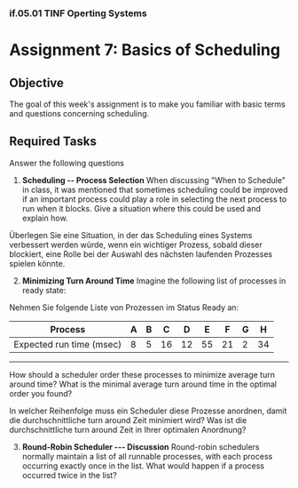 ### if.05.01 TINF Operting Systems

# Assignment 7: Basics of Scheduling
## Objective
The goal of this week's assignment is to make you familiar with basic terms and questions concerning scheduling.

## Required Tasks
Answer the following questions

1. **Scheduling -- Process Selection**
When discussing "When to Schedule" in class, it was mentioned that sometimes scheduling could be improved if an important process could play a role in selecting the next process to run when it blocks. Give a situation where this could be used and explain how.

Überlegen Sie eine Situation, in der das Scheduling eines Systems verbessert werden würde, wenn ein wichtiger Prozess, sobald dieser blockiert, eine Rolle bei der Auswahl des nächsten laufenden Prozesses spielen könnte.

2. **Minimizing Turn Around Time**
Imagine the following list of processes in ready state:

Nehmen Sie folgende Liste von Prozessen im Status Ready an:

| Process |A | B | C | D | E | F | G | H |
| --- | --- | --- | --- | --- | --- | --- | --- | --- |
Expected run time (msec) | 8 | 5 | 16 | 12 | 55 | 21 | 2 | 34
---

How should a scheduler order these processes to minimize average turn around time? What is the minimal average turn around time in the optimal order you found?

In welcher Reihenfolge muss ein Scheduler diese Prozesse anordnen, damit die durchschnittliche turn around Zeit minimiert wird? Was ist die durchschnittliche turn around Zeit in Ihrer optimalen Anordnung?

3. **Round-Robin Scheduler --- Discussion**
Round-robin schedulers normally maintain a list of all runnable processes, with each process occurring exactly once in the list. What would happen if a process occurred twice in the list?
